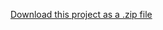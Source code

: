 <a class="zip_download_link" href="https://github.com/Sami-ul/Drag/releases/tag/v1.00.02">Download this project as a .zip file</a>
